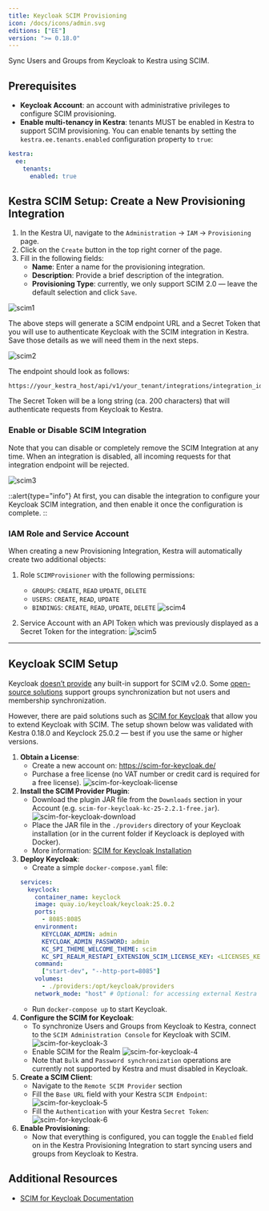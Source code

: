 ```yaml
---
title: Keycloak SCIM Provisioning
icon: /docs/icons/admin.svg
editions: ["EE"]
version: ">= 0.18.0"
---
```


Sync Users and Groups from Keycloak to Kestra using SCIM.

## Prerequisites

- **Keycloak Account**: an account with administrative privileges to configure SCIM provisioning.
- **Enable multi-tenancy in Kestra**: tenants MUST be enabled in Kestra to support SCIM provisioning. You can enable tenants by setting the `kestra.ee.tenants.enabled` configuration property to `true`:

```yaml
kestra:
  ee:
    tenants:
      enabled: true
```

## Kestra SCIM Setup: Create a New Provisioning Integration

1. In the Kestra UI, navigate to the `Administration` → `IAM` → `Provisioning` page.
2. Click on the `Create` button in the top right corner of the page.
3. Fill in the following fields:
   - **Name**: Enter a name for the provisioning integration.
   - **Description**: Provide a brief description of the integration.
   - **Provisioning Type**: currently, we only support SCIM 2.0 — leave the default selection and click `Save`.

![scim1](/docs/enterprise/scim1_keycloak.png)

The above steps will generate a SCIM endpoint URL and a Secret Token that you will use to authenticate Keycloak with the SCIM integration in Kestra. Save those details as we will need them in the next steps.

![scim2](/docs/enterprise/scim2.png)

The endpoint should look as follows:

```
https://your_kestra_host/api/v1/your_tenant/integrations/integration_id/scim/v2
```

The Secret Token will be a long string (ca. 200 characters) that will authenticate requests from Keycloak to Kestra.

### Enable or Disable SCIM Integration

Note that you can disable or completely remove the SCIM Integration at any time. When an integration is disabled, all incoming requests for that integration endpoint will be rejected.

![scim3](/docs/enterprise/scim3.png)


::alert{type="info"}
At first, you can disable the integration to configure your Keycloak SCIM integration, and then enable it once the configuration is complete.
::

### IAM Role and Service Account

When creating a new Provisioning Integration, Kestra will automatically create two additional objects:

1. Role `SCIMProvisioner` with the following permissions:
   - `GROUPS`: `CREATE`, `READ` `UPDATE`, `DELETE`
   - `USERS`: `CREATE`, `READ`, `UPDATE`
   - `BINDINGS`: `CREATE`, `READ`, `UPDATE`, `DELETE`
  ![scim4](/docs/enterprise/scim4.png)

2. Service Account with an API Token which was previously displayed as a Secret Token for the integration:
  ![scim5](/docs/enterprise/scim5.png)

---

## Keycloak SCIM Setup

Keycloak [doesn’t provide](https://github.com/keycloak/keycloak/issues/13484) any built-in support for SCIM v2.0. Some [open-source solutions](https://github.com/mitodl/keycloak-scim/) support groups synchronization but not users and membership synchronization.

However, there are paid solutions such as [SCIM for Keycloak](https://scim-for-keycloak.de/) that allow you to extend Keycloak with SCIM. The setup shown below was validated with Kestra 0.18.0 and Keyclock 25.0.2 — best if you use the same or higher versions.

1. **Obtain a License**:
   - Create a new account on: https://scim-for-keycloak.de/
   - Purchase a free license (no VAT number or credit card is required for a free license).
  ![scim-for-keycloak-license](/docs/enterprise/keycloak1.png)
2. **Install the SCIM Provider Plugin**:
   - Download the plugin JAR file from the `Downloads` section in your Account (e.g. `scim-for-keycloak-kc-25-2.2.1-free.jar`).
  ![scim-for-keycloak-download](/docs/enterprise/keycloak2.png)
   - Place the JAR file in the `./providers` directory of your Keycloak installation (or in the current folder if Keycloack is deployed with Docker).
   - More information: [SCIM for Keycloak Installation](https://scim-for-keycloak.de/documentation/installation/install)
3. **Deploy Keycloak**:
   - Create a simple `docker-compose.yaml` file:
    ```yaml
    services:
      keyclock:
        container_name: keyclock
        image: quay.io/keycloak/keycloak:25.0.2
        ports:
          - 8085:8085
        environment:
          KEYCLOAK_ADMIN: admin
          KEYCLOAK_ADMIN_PASSWORD: admin
          KC_SPI_THEME_WELCOME_THEME: scim
          KC_SPI_REALM_RESTAPI_EXTENSION_SCIM_LICENSE_KEY: <LICENSES_KEY>
        command:
          ["start-dev", "--http-port=8085"]
        volumes:
          - ./providers:/opt/keycloak/providers
        network_mode: "host" # Optional: for accessing external Kestra
    ```
   - Run `docker-compose up` to start Keycloak.
4. **Configure the SCIM for Keycloak**:
   - To synchronize Users and Groups from Keycloak to Kestra, connect to the `SCIM Administration Console` for Keycloak with SCIM.
  ![scim-for-keycloak-3](/docs/enterprise/keycloak3.png)
   - Enable SCIM for the Realm
  ![scim-for-keycloak-4](/docs/enterprise/keycloak4.png)
   - Note that `Bulk` and `Password synchronization` operations are currently not supported by Kestra and must disabled in Keycloak.
5. **Create a SCIM Client**:
   - Navigate to the `Remote SCIM Provider` section
   - Fill the `Base URL` field with your Kestra `SCIM Endpoint`:
  ![scim-for-keycloak-5](/docs/enterprise/keycloak5.png)
   - Fill the `Authentication` with your Kestra `Secret Token`:
  ![scim-for-keycloak-6](/docs/enterprise/keycloak6.png)
6. **Enable Provisioning**:
   - Now that everything is configured, you can toggle the `Enabled` field on in the Kestra Provisioning Integration to start syncing users and groups from Keycloak to Kestra.


## Additional Resources

- [SCIM for Keycloak Documentation](https://scim-for-keycloak.de/documentation/administration/scim-client)
